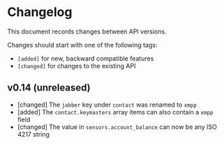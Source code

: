 # Changelog

This document records changes between API versions.

Changes should start with one of the following tags:

- `[added]` for new, backward compatible features
- `[changed]` for changes to the existing API

## v0.14 (unreleased)

- [changed] The `jabber` key under `contact` was renamed to `xmpp`
- [added] The `contact.keymasters` array items can also contain a `xmpp` field
- [changed] The value in `sensors.account_balance` can now be any ISO 4217 string

